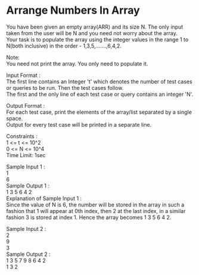 # Arrange Numbers In Array



You have been given an empty array(ARR) and its size N. The only input taken from the user will be N and you need not worry about the array.      
Your task is to populate the array using the integer values in the range 1 to N(both inclusive) in the order - 1,3,5,.......,6,4,2.       

Note:    
You need not print the array. You only need to populate it.     

Input Format :      
The first line contains an Integer 't' which denotes the number of test cases or queries to be run. Then the test cases follow.     
The first and the only line of each test case or query contains an integer 'N'.     

Output Format :      
For each test case, print the elements of the array/list separated by a single space.      
Output for every test case will be printed in a separate line.      

Constraints :     
1 <= t <= 10^2     
0 <= N <= 10^4      
Time Limit: 1sec   

Sample Input 1 :     
1      
6         
Sample Output 1 :        
1 3 5 6 4 2         
Explanation of Sample Input 1 :     
Since the value of N is 6, the number will be stored in the array in such a fashion that 1 will appear at 0th index, then 2 at the last index, in a similar fashion 3 is stored at index 1. Hence the array becomes 1 3 5 6 4 2.       

Sample Input 2 :       
2      
9        
3     
Sample Output 2 :     
1 3 5 7 9 8 6 4 2    
1 3 2         

